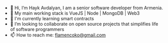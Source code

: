 - 👋 Hi, I’m Hayk Avdalyan, I am a senior software developer from Armenia.
- 👀 My main working stack is VueJS | Node | MongoDB | Web3
- 🌱 I'm currently learning smart contracts
- 💞️ I’m looking to collaborate on open source projects that simplifies life of software programmers
- 📫 How to reach me: flamencoko@gmail.com

<!---
hayk44dev/hayk44dev is a ✨ special ✨ repository because its `README.md` (this file) appears on your GitHub profile.
You can click the Preview link to take a look at your changes.
--->
